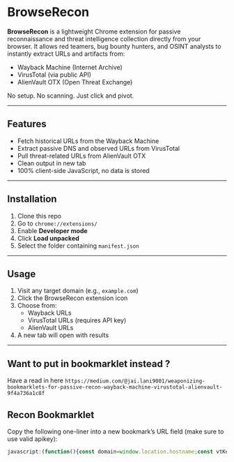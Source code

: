 # BrowseRecon

**BrowseRecon** is a lightweight Chrome extension for passive reconnaissance and threat intelligence collection directly from your browser. It allows red teamers, bug bounty hunters, and OSINT analysts to instantly extract URLs and artifacts from:

- Wayback Machine (Internet Archive)
- VirusTotal (via public API)
- AlienVault OTX (Open Threat Exchange)

No setup. No scanning. Just click and pivot.

---

## Features

- Fetch historical URLs from the Wayback Machine
- Extract passive DNS and observed URLs from VirusTotal
- Pull threat-related URLs from AlienVault OTX
- Clean output in new tab
- 100% client-side JavaScript, no data is stored

---

## Installation

1. Clone this repo
2. Go to `chrome://extensions/`
3. Enable **Developer mode**
4. Click **Load unpacked**
5. Select the folder containing `manifest.json`

---

## Usage

1. Visit any target domain (e.g., `example.com`)
2. Click the BrowseRecon extension icon
3. Choose from:
   - Wayback URLs
   - VirusTotal URLs (requires API key)
   - AlienVault URLs
4. A new tab will open with results

---

## Want to put in bookmarklet instead ?
Have a read in here `https://medium.com/@jai.lani9001/weaponizing-bookmarklets-for-passive-recon-wayback-machine-virustotal-alienvault-9f4a736a1c8f`

## Recon Bookmarklet

Copy the following one-liner into a new bookmark’s URL field (make sure to use valid apikey):

```javascript
javascript:(function(){const domain=window.location.hostname;const vtKey='xxxxx';const win=window.open('about:blank');if(!win){alert("Popup blocked – allow popups for this site.");return;}win.document.write(`<p style="font-family:monospace;">Recon started for <b>${domain}</b>...<br>Fetching URLs from Wayback, VirusTotal & AlienVault.</p>`);const urls=new Set();const fetchWayback=()=>fetch(`https://corsproxy.io/?${encodeURIComponent(`https://web.archive.org/cdx/search/cdx?url=${domain}/*&fl=original&output=txt`)}`).then(r=>r.text()).then(t=>t.split('\n').forEach(u=>u&&urls.add(u.trim()))).catch(()=>{});const fetchVirusTotal=()=>fetch(`https://corsproxy.io/?https://www.virustotal.com/vtapi/v2/domain/report?apikey=${vtKey}&domain=${domain}`).then(r=>r.text()).then(t=>{const m=t.match(/https?:\/\/[^\s"%'<>\)]+/g);m&&m.forEach(u=>urls.add(u.trim()));}).catch(()=>{});const fetchAlienVault=()=>fetch(`https://otx.alienvault.com/api/v1/indicators/hostname/${domain}/url_list?limit=500`).then(r=>r.json()).then(j=>{j.url_list&&j.url_list.forEach(e=>urls.add(e.url.trim()));}).catch(()=>{});Promise.all([fetchWayback(),fetchVirusTotal(),fetchAlienVault()]).then(()=>{const all=Array.from(urls).filter(Boolean).sort();const esc=all.map(u=>u.replace(/</g,"&lt;").replace(/>/g,"&gt;")).join('\n');win.document.body.innerHTML=`<h2 style="font-family:sans-serif;">${all.length} unique URLs found</h2><pre style="white-space:pre-wrap;font-family:monospace;">${esc}</pre>`;});})();


